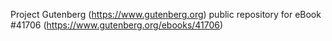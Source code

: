 Project Gutenberg (https://www.gutenberg.org) public repository for eBook #41706 (https://www.gutenberg.org/ebooks/41706)
